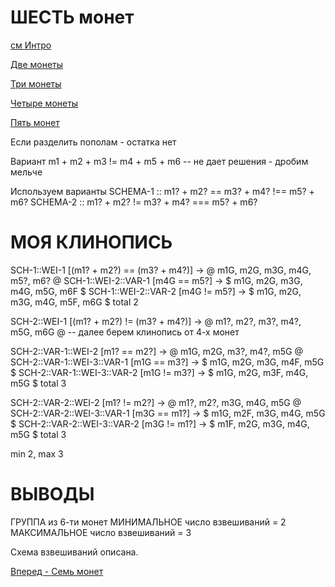 ШЕСТЬ монет
===========

[см Интро](00-intro.md "00-intro.md")

[Две монеты](02-coins.md "02-coins.md")

[Три монеты](03-coins.md "03-coins.md")

[Четыре монеты](04-coins.md "04-coins.md")

[Пять монет](05-coins.md "05-coins.md")

Если разделить пополам - остатка нет

Вариант
m1 + m2 + m3 != m4 + m5 + m6
-- не дает решения - дробим мельче

Используем варианты
SCHEMA-1 :: m1? + m2? == m3? + m4? !== m5? + m6?
SCHEMA-2 :: m1? + m2? != m3? + m4? === m5? + m6?

МОЯ КЛИНОПИСЬ
=============

SCH-1::WEI-1        [(m1? + m2?) == (m3? + m4?)] -> @ m1G, m2G, m3G, m4G, m5?, m6? @
SCH-1::WEI-2::VAR-1 [m4G == m5?] -> $ m1G, m2G, m3G, m4G, m5G, m6F $
SCH-1::WEI-2::VAR-2 [m4G != m5?] -> $ m1G, m2G, m3G, m4G, m5F, m6G $
total 2

SCH-2::WEI-1 [(m1? + m2?) != (m3? + m4?)] -> @ m1?, m2?, m3?, m4?, m5G, m6G @
-- далее берем клинопись от 4-х монет

SCH-2::VAR-1::WEI-2        [m1? == m2?] -> @ m1G, m2G, m3?, m4?, m5G @
SCH-2::VAR-1::WEI-3::VAR-1 [m1G == m3?] -> $ m1G, m2G, m3G, m4F, m5G $
SCH-2::VAR-1::WEI-3::VAR-2 [m1G != m3?] -> $ m1G, m2G, m3F, m4G, m5G $
total 3

SCH-2::VAR-2::WEI-2        [m1? != m2?] -> @ m1?, m2?, m3G, m4G, m5G @
SCH-2::VAR-2::WEI-3::VAR-1 [m3G == m1?] -> $ m1G, m2F, m3G, m4G, m5G $
SCH-2::VAR-2::WEI-3::VAR-2 [m3G != m1?] -> $ m1F, m2G, m3G, m4G, m5G $
total 3

min 2, max 3

ВЫВОДЫ
======
ГРУППА из 6-ти монет
МИНИМАЛЬНОЕ число взвешиваний = 2
МАКСИМАЛЬНОЕ число взвешиваний = 3

Схема взвешиваний описана.

[Вперед - Семь монет](07-coins.md "07-coins.md")